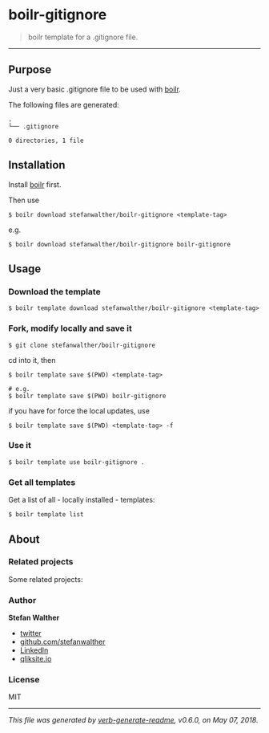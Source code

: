 # boilr-gitignore

> boilr template for a .gitignore file.

---

## Purpose
Just a very basic .gitignore file to be used with [boilr](https://github.com/tmrts/boilr).

The following files are generated:

```
.
└── .gitignore

0 directories, 1 file

```

## Installation
Install [boilr](https://github.com/tmrts/boilr) first. 

Then use 

```
$ boilr download stefanwalther/boilr-gitignore <template-tag>
```

e.g.
```
$ boilr download stefanwalther/boilr-gitignore boilr-gitignore
```

## Usage
### Download the template

```
$ boilr template download stefanwalther/boilr-gitignore <template-tag>
```

### Fork, modify locally and save it

```
$ git clone stefanwalther/boilr-gitignore
```

cd into it, then

```
$ boilr template save $(PWD) <template-tag>

# e.g. 
$ boilr template save $(PWD) boilr-gitignore
```

if you have for force the local updates, use

```
$ boilr template save $(PWD) <template-tag> -f
```

### Use it

```
$ boilr template use boilr-gitignore .
```

### Get all templates

Get a list of all - locally installed - templates:

```
$ boilr template list
```

## About

### Related projects
Some related projects:

 

### Author
**Stefan Walther**

* [twitter](http://twitter.com/waltherstefan)  
* [github.com/stefanwalther](http://github.com/stefanwalther) 
* [LinkedIn](https://www.linkedin.com/in/stefanwalther/) 
* [qliksite.io](http://qliksite.io)

### License
MIT

***

_This file was generated by [verb-generate-readme](https://github.com/verbose/verb-generate-readme), v0.6.0, on May 07, 2018._

